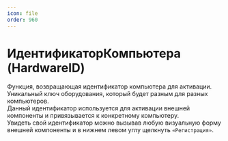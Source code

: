```yaml
---
icon: file
order: 960
---
```


# ИдентификаторКомпьютера (HardwareID)

Функция, возвращающая идентификатор компьютера для активации. Уникальный ключ оборудования, который будет разным для разных компьютеров.  
Данный идентификатор используется для активации внешней компоненты и привязывается к конкретному компьютеру.  
Увидеть свой идентификатор можно вызывав любую визуальную форму внешней компоненты и в нижнем левом углу щелкнуть `«Регистрация»`.
